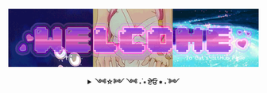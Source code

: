 

<p align="center">
  <img align="center" src="https://raw.githubusercontent.com/cat-lin-morgan/cat-lin-morgan/master/assets/welcome.gif" alt="Welcome banner" />
  <br />
</p>


<details align="center">
  <summary align="center"> <b> ༺☆༻ ༺ ˖࣪  ∗ ਏਓ ∗  ˖࣪ ༻ </b> </summary>
  <br />
  <p align="center">
    <samp> Hi! I'm Cat!
    <br />
    I'm a full stack developer that loves CSS.
    <br />
    In my free time you'll find me playing video games or watching anime.
    <br/> <br/>
    ════════ ⋆★⋆ ════════
    <br/><br/>
    My <a href='https://www.linkedin.com/in/caitlin-morgan-7818901b2/'>LinkedIn</a> if you'd like to connect~ && My <a     href="https://www.instagram.com/cattongues.png/" target="_blank">Instagram</a> to see my face!
    <br />
     </samp>
   
    
  </p>
</details>

<!-- <img src = "https://github-readme-stats.vercel.app/api?username=cat-lin-morgan&show_icons=true&theme=buefy&line_height=27">
<!--&hide=css,java,html-->
<!-- <img src = "https://github-readme-stats.vercel.app/api/top-langs/?username=cat-lin-morgan&theme=vue&hide=handlebars,objective-c,java,ruby,starlark"> -->


<!-- <samp>fighting for love and justice</samp> -->
<!--  <kbd>follow me on ig</kbd></a> -->



